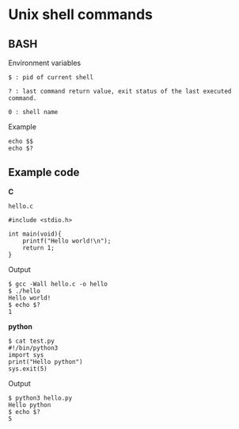 # Unix shell commands

## BASH

Environment variables

```
$ : pid of current shell

? : last command return value, exit status of the last executed command.

0 : shell name

```

Example
```
echo $$
echo $? 
```

## Example code

**C**

`hello.c`
```
#include <stdio.h>                                                            
                                                                              
int main(void){                   
    printf("Hello world!\n");                                                 
    return 1;                                                                 
}
```

Output

```
$ gcc -Wall hello.c -o hello
$ ./hello
Hello world!
$ echo $?
1
```

**python**

```
$ cat test.py 
#!/bin/python3 
import sys
print("Hello python")
sys.exit(5)
```

Output

```
$ python3 hello.py 
Hello python
$ echo $?
5
```
